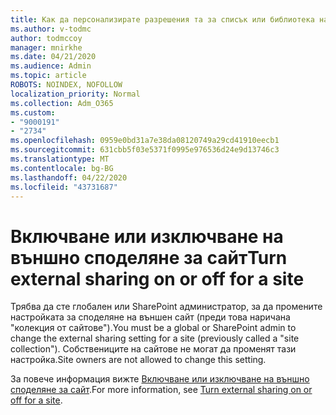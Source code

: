 ```yaml
---
title: Как да персонализирате разрешения та за списък или библиотека на SharePoint
ms.author: v-todmc
author: todmccoy
manager: mnirkhe
ms.date: 04/21/2020
ms.audience: Admin
ms.topic: article
ROBOTS: NOINDEX, NOFOLLOW
localization_priority: Normal
ms.collection: Adm_O365
ms.custom:
- "9000191"
- "2734"
ms.openlocfilehash: 0959e0bd31a7e38da08120749a29cd41910eecb1
ms.sourcegitcommit: 631cbb5f03e5371f0995e976536d24e9d13746c3
ms.translationtype: MT
ms.contentlocale: bg-BG
ms.lasthandoff: 04/22/2020
ms.locfileid: "43731687"
---
```

# <a name="turn-external-sharing-on-or-off-for-a-site"></a><span data-ttu-id="0a016-102">Включване или изключване на външно споделяне за сайт</span><span class="sxs-lookup"><span data-stu-id="0a016-102">Turn external sharing on or off for a site</span></span>

<span data-ttu-id="0a016-103">Трябва да сте глобален или SharePoint администратор, за да промените настройката за споделяне на външен сайт (преди това наричана "колекция от сайтове").</span><span class="sxs-lookup"><span data-stu-id="0a016-103">You must be a global or SharePoint admin to change the external sharing setting for a site (previously called a "site collection").</span></span> <span data-ttu-id="0a016-104">Собствениците на сайтове не могат да променят тази настройка.</span><span class="sxs-lookup"><span data-stu-id="0a016-104">Site owners are not allowed to change this setting.</span></span> 

<span data-ttu-id="0a016-105">За повече информация вижте [Включване или изключване на външно споделяне за сайт](https://docs.microsoft.com/sharepoint/change-external-sharing-site).</span><span class="sxs-lookup"><span data-stu-id="0a016-105">For more information, see [Turn external sharing on or off for a site](https://docs.microsoft.com/sharepoint/change-external-sharing-site).</span></span>

